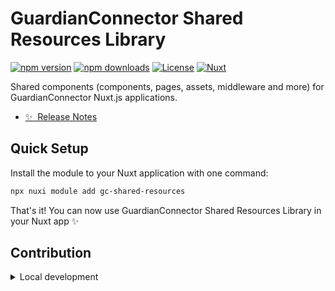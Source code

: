 # GuardianConnector Shared Resources Library

[![npm version][npm-version-src]][npm-version-href]
[![npm downloads][npm-downloads-src]][npm-downloads-href]
[![License][license-src]][license-href]
[![Nuxt][nuxt-src]][nuxt-href]

Shared components (components, pages, assets, middleware and more) for GuardianConnector Nuxt.js applications.

- [✨ &nbsp;Release Notes](/CHANGELOG.md)

## Quick Setup

Install the module to your Nuxt application with one command:

```bash
npx nuxi module add gc-shared-resources
```

That's it! You can now use GuardianConnector Shared Resources Library in your Nuxt app ✨

## Contribution

<details>
  <summary>Local development</summary>
  
  ```bash
  # Install dependencies
  npm install
  
  # Generate type stubs
  npm run dev:prepare
  
  # Develop with the playground
  npm run dev
  
  # Build the playground
  npm run dev:build
  
  # Create a npm symlink
  npm run link
  
  # Run Prettier
  npm run lint
  
  # Run Vitest
  npm run test
  npm run test:watch
  
  # Release new version
  npm run release
  ```

</details>

<!-- Badges -->

[npm-version-src]: https://img.shields.io/npm/v/gc-shared-resources/latest.svg?style=flat&colorA=020420&colorB=00DC82
[npm-version-href]: https://npmjs.com/package/gc-shared-resources
[npm-downloads-src]: https://img.shields.io/npm/dm/gc-shared-resources.svg?style=flat&colorA=020420&colorB=00DC82
[npm-downloads-href]: https://npmjs.com/package/gc-shared-resources
[license-src]: https://img.shields.io/npm/l/gc-shared-resources.svg?style=flat&colorA=020420&colorB=00DC82
[license-href]: https://npmjs.com/package/gc-shared-resources
[nuxt-src]: https://img.shields.io/badge/Nuxt-020420?logo=nuxt.js
[nuxt-href]: https://nuxt.com
